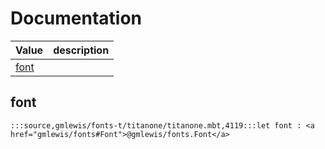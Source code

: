 # Documentation
|Value|description|
|---|---|
|[font](#font)||

## font

```moonbit
:::source,gmlewis/fonts-t/titanone/titanone.mbt,4119:::let font : <a href="gmlewis/fonts#Font">@gmlewis/fonts.Font</a>
```


